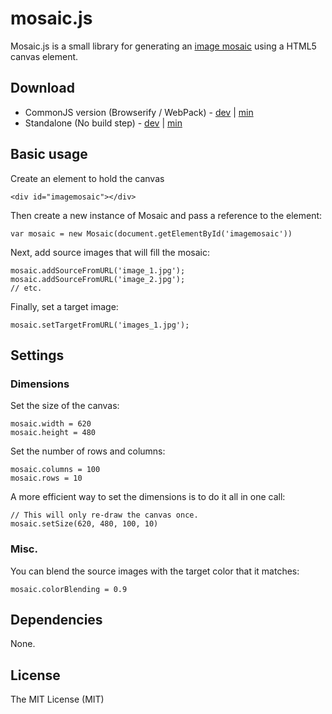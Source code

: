 # mosaic.js

Mosaic.js is a small library for generating an [image mosaic](https://en.wikipedia.org/wiki/Photographic_mosaic) using a HTML5 canvas element.


## Download

* CommonJS version (Browserify / WebPack) - [dev](https://github.com/thejsn/mosaic.js/blob/master/dist/mosaic.js) | [min](https://github.com/thejsn/mosaic.js/blob/master/dist/mosaic.min.js)
* Standalone (No build step) - [dev](https://github.com/thejsn/mosaic.js/blob/master/dist/mosaic-standalone.js) | [min](https://github.com/thejsn/mosaic.js/blob/master/dist/mosaic-standalone.min.js)


## Basic usage

Create an element to hold the canvas

    <div id="imagemosaic"></div>

Then create a new instance of Mosaic and pass a reference to the element:

    var mosaic = new Mosaic(document.getElementById('imagemosaic'))

Next, add source images that will fill the mosaic:

    mosaic.addSourceFromURL('image_1.jpg');
    mosaic.addSourceFromURL('image_2.jpg');
    // etc.

Finally, set a target image:

    mosaic.setTargetFromURL('images_1.jpg');

## Settings

### Dimensions

Set the size of the canvas:

    mosaic.width = 620
    mosaic.height = 480

Set the number of rows and columns:

    mosaic.columns = 100
    mosaic.rows = 10

A more efficient way to set the dimensions is to do it all in one call:
    
    // This will only re-draw the canvas once.
    mosaic.setSize(620, 480, 100, 10)

### Misc.

You can blend the source images with the target color that it matches:

    mosaic.colorBlending = 0.9


## Dependencies

None.

## License

The MIT License (MIT)
